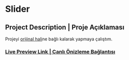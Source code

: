 # Slider

## Project Description | Proje Açıklaması

Projeyi [orijinal hali](https://30dayjavascript.js.org/27-day/)ne  bağlı kalarak yapmaya çalıştım.

### [Live Preview Link | Canlı Önizleme Bağlantısı](https://htmlpreview.github.io/?https://github.com/selimbiber/30DaysOfJavaScriptChallenge/blob/master/Day27-Slider/index.html)